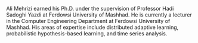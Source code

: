 Ali Mehrizi earned his Ph.D. under the supervision of Professor Hadi Sadoghi Yazdi at Ferdowsi University of Mashhad. He is currently a lecturer in the Computer Engineering Department at Ferdowsi University of Mashhad. His areas of expertise include distributed adaptive learning, probabilistic hypothesis-based learning, and time series analysis.